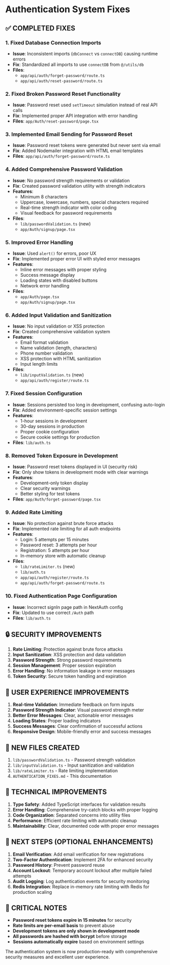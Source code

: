 # Authentication System Fixes

## ✅ COMPLETED FIXES

### 1. **Fixed Database Connection Imports**

- **Issue**: Inconsistent imports (`dbConnect` vs `connectDB`) causing runtime errors
- **Fix**: Standardized all imports to use `connectDB` from `@/utils/db`
- **Files**:
  - `app/api/auth/forget-password/route.ts`
  - `app/api/auth/reset-password/route.ts`

### 2. **Fixed Broken Password Reset Functionality**

- **Issue**: Password reset used `setTimeout` simulation instead of real API calls
- **Fix**: Implemented proper API integration with error handling
- **Files**: `app/Auth/reset-password/page.tsx`

### 3. **Implemented Email Sending for Password Reset**

- **Issue**: Password reset tokens were generated but never sent via email
- **Fix**: Added Nodemailer integration with HTML email templates
- **Files**: `app/api/auth/forget-password/route.ts`

### 4. **Added Comprehensive Password Validation**

- **Issue**: No password strength requirements or validation
- **Fix**: Created password validation utility with strength indicators
- **Features**:
  - Minimum 8 characters
  - Uppercase, lowercase, numbers, special characters required
  - Real-time strength indicator with color coding
  - Visual feedback for password requirements
- **Files**:
  - `lib/passwordValidation.ts` (new)
  - `app/Auth/signup/page.tsx`

### 5. **Improved Error Handling**

- **Issue**: Used `alert()` for errors, poor UX
- **Fix**: Implemented proper error UI with styled error messages
- **Features**:
  - Inline error messages with proper styling
  - Success message display
  - Loading states with disabled buttons
  - Network error handling
- **Files**:
  - `app/Auth/page.tsx`
  - `app/Auth/signup/page.tsx`

### 6. **Added Input Validation and Sanitization**

- **Issue**: No input validation or XSS protection
- **Fix**: Created comprehensive validation system
- **Features**:
  - Email format validation
  - Name validation (length, characters)
  - Phone number validation
  - XSS protection with HTML sanitization
  - Input length limits
- **Files**:
  - `lib/inputValidation.ts` (new)
  - `app/api/auth/register/route.ts`

### 7. **Fixed Session Configuration**

- **Issue**: Sessions persisted too long in development, confusing auto-login
- **Fix**: Added environment-specific session settings
- **Features**:
  - 1-hour sessions in development
  - 30-day sessions in production
  - Proper cookie configuration
  - Secure cookie settings for production
- **Files**: `lib/auth.ts`

### 8. **Removed Token Exposure in Development**

- **Issue**: Password reset tokens displayed in UI (security risk)
- **Fix**: Only show tokens in development mode with clear warnings
- **Features**:
  - Development-only token display
  - Clear security warnings
  - Better styling for test tokens
- **Files**: `app/Auth/forget-password/page.tsx`

### 9. **Added Rate Limiting**

- **Issue**: No protection against brute force attacks
- **Fix**: Implemented rate limiting for all auth endpoints
- **Features**:
  - Login: 5 attempts per 15 minutes
  - Password reset: 3 attempts per hour
  - Registration: 5 attempts per hour
  - In-memory store with automatic cleanup
- **Files**:
  - `lib/rateLimiter.ts` (new)
  - `lib/auth.ts`
  - `app/api/auth/register/route.ts`
  - `app/api/auth/forget-password/route.ts`

### 10. **Fixed Authentication Page Configuration**

- **Issue**: Incorrect signIn page path in NextAuth config
- **Fix**: Updated to use correct `/Auth` path
- **Files**: `lib/auth.ts`

## 🔒 SECURITY IMPROVEMENTS

1. **Rate Limiting**: Protection against brute force attacks
2. **Input Sanitization**: XSS protection and data validation
3. **Password Strength**: Strong password requirements
4. **Session Management**: Proper session expiration
5. **Error Handling**: No information leakage in error messages
6. **Token Security**: Secure token handling and expiration

## 🚀 USER EXPERIENCE IMPROVEMENTS

1. **Real-time Validation**: Immediate feedback on form inputs
2. **Password Strength Indicator**: Visual password strength meter
3. **Better Error Messages**: Clear, actionable error messages
4. **Loading States**: Proper loading indicators
5. **Success Messages**: Clear confirmation of successful actions
6. **Responsive Design**: Mobile-friendly error and success messages

## 📁 NEW FILES CREATED

1. `lib/passwordValidation.ts` - Password strength validation
2. `lib/inputValidation.ts` - Input sanitization and validation
3. `lib/rateLimiter.ts` - Rate limiting implementation
4. `AUTHENTICATION_FIXES.md` - This documentation

## 🔧 TECHNICAL IMPROVEMENTS

1. **Type Safety**: Added TypeScript interfaces for validation results
2. **Error Handling**: Comprehensive try-catch blocks with proper logging
3. **Code Organization**: Separated concerns into utility files
4. **Performance**: Efficient rate limiting with automatic cleanup
5. **Maintainability**: Clear, documented code with proper error messages

## 🎯 NEXT STEPS (OPTIONAL ENHANCEMENTS)

1. **Email Verification**: Add email verification for new registrations
2. **Two-Factor Authentication**: Implement 2FA for enhanced security
3. **Password History**: Prevent password reuse
4. **Account Lockout**: Temporary account lockout after multiple failed attempts
5. **Audit Logging**: Log authentication events for security monitoring
6. **Redis Integration**: Replace in-memory rate limiting with Redis for production scaling

## 🚨 CRITICAL NOTES

- **Password reset tokens expire in 15 minutes** for security
- **Rate limits are per-email basis** to prevent abuse
- **Development tokens are only shown in development mode**
- **All passwords are hashed with bcrypt** before storage
- **Sessions automatically expire** based on environment settings

The authentication system is now production-ready with comprehensive security measures and excellent user experience.
